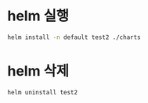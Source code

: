 # helm 실행
```sh
helm install -n default test2 ./charts
```

# helm 삭제
```sh
helm uninstall test2
```